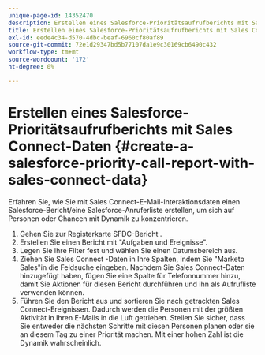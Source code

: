 ```yaml
---
unique-page-id: 14352470
description: Erstellen eines Salesforce-Prioritätsaufrufberichts mit Sales Connect-Daten - Marketo Docs - Produktdokumentation
title: Erstellen eines Salesforce-Prioritätsaufrufberichts mit Sales Connect-Daten
exl-id: eede4c34-d570-4dbc-beaf-6960cf80af89
source-git-commit: 72e1d29347bd5b77107da1e9c30169cb6490c432
workflow-type: tm+mt
source-wordcount: '172'
ht-degree: 0%

---
```


# Erstellen eines Salesforce-Prioritätsaufrufberichts mit Sales Connect-Daten {#create-a-salesforce-priority-call-report-with-sales-connect-data}

Erfahren Sie, wie Sie mit Sales Connect-E-Mail-Interaktionsdaten einen Salesforce-Bericht/eine Salesforce-Anruferliste erstellen, um sich auf Personen oder Chancen mit Dynamik zu konzentrieren.

1. Gehen Sie zur Registerkarte SFDC-Bericht .
1. Erstellen Sie einen Bericht mit &quot;Aufgaben und Ereignisse&quot;.
1. Legen Sie Ihre Filter fest und wählen Sie einen Datumsbereich aus.
1. Ziehen Sie Sales Connect -Daten in Ihre Spalten, indem Sie &quot;Marketo Sales&quot;in die Feldsuche eingeben. Nachdem Sie Sales Connect-Daten hinzugefügt haben, fügen Sie eine Spalte für Telefonnummer hinzu, damit Sie Aktionen für diesen Bericht durchführen und ihn als Aufrufliste verwenden können.
1. Führen Sie den Bericht aus und sortieren Sie nach getrackten Sales Connect-Ereignissen. Dadurch werden die Personen mit der größten Aktivität in Ihren E-Mails in die Luft getrieben. Stellen Sie sicher, dass Sie entweder die nächsten Schritte mit diesen Personen planen oder sie an diesem Tag zu einer Priorität machen. Mit einer hohen Zahl ist die Dynamik wahrscheinlich.
